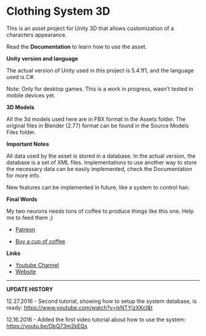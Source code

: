 # Clothing System 3D

This is an asset project for Unity 3D that allows customization of a characters appearance.

Read the **Documentation** to learn how to use the asset.

**Unity version and language**

The actual version of Unity used in this project is 5.4.1f1, and the language used is C#.

Note: Only for desktop games. This is a work in progress, wasn't tested in mobile devices yet.


**3D Models**

All the 3d models used here are in FBX format in the Assets folder. The original files in Blender (2.77) format can be found in the Source Models Files folder.

**Important Notes**

All data used by the asset is stored in a database. In the actual version, the database is a set of XML files.
Implementations to use another way to store the necessary data can be easily implemented, check the Documentation for more info.

New features can be implemented in future, like a system to control hair.

**Final Words**

My two neurons needs tons of coffee to produce things like this one. Help me to feed them ;)

* [Patreon](https://www.patreon.com/keawstudio)

* [Buy a cup of coffee](http://ko-fi.com/A7648S0)


**Links**

* [Youtube Channel](https://www.youtube.com/c/Keawstudio)
* [Website](http://www.keawstudio.com)

---

**UPDATE HISTORY**

12.27.2016 - Second tutorial, showing how to setup the system database, is ready: https://www.youtube.com/watch?v=lxNTYjzXKcI&t

12.16.2016 - Added the first video tutorial about how to use the system: https://youtu.be/DbQ73m2kEQs
